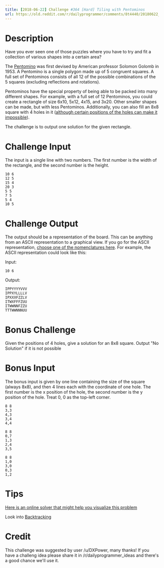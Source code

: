 ```yaml
---
title: [2018-06-22] Challenge #364 [Hard] Tiling with Pentominos
url: https://old.reddit.com/r/dailyprogrammer/comments/8t4440/20180622_challenge_364_hard_tiling_with_pentominos/
---
```


# Description

Have you ever seen one of those puzzles where you have to try and fit a collection of various shapes into a certain area?

The [Pentomino](https://en.wikipedia.org/wiki/Pentomino) was first devised by American professor Solomon Golomb in 1953. A Pentomino is a single polygon made up of 5 congruent squares. A full set of Pentominos consists of all 12 of the possible combinations of the 5 squares (excluding reflections and rotations).

Pentominos have the special property of being able to be packed into many different shapes. For example, with a full set of 12 Pentominos, you could create a rectangle of size 6x10, 5x12, 4x15, and 3x20. Other smaller shapes can be made, but with less Pentominos. Additionally, you can also fill an 8x8 square with 4 holes in it ([although certain positions of the holes can make it impossible](https://en.wikipedia.org/wiki/Pentomino#/media/File:Pentomino_unsolvable.svg)).

The challenge is to output one solution for the given rectangle. 

# Challenge Input

The input is a single line with two numbers. The first number is the width of the rectangle, and the second number is the height.

    10 6
    12 5
    15 4
    20 3
    5 5
    7 5
    5 4
    10 5

# Challenge Output

The output should be a representation of the board. This can be anything from an ASCII representation to a graphical view. If you go for the ASCII representation, [choose one of the nomenclatures here](https://en.wikipedia.org/wiki/File:Pentomino_Naming_Conventions.svg). For example, the ASCII representation could look like this:

Input:

    10 6

Output:
    
    𝙸𝙿𝙿𝚈𝚈𝚈𝚈𝚅𝚅𝚅
    𝙸𝙿𝙿𝚇𝚈𝙻𝙻𝙻𝙻𝚅
    𝙸𝙿𝚇𝚇𝚇𝙵𝚉𝚉𝙻𝚅
    𝙸𝚃𝚆𝚇𝙵𝙵𝙵𝚉𝚄𝚄
    𝙸𝚃𝚆𝚆𝙽𝙽𝙵𝚉𝚉𝚄
    𝚃𝚃𝚃𝚆𝚆𝙽𝙽𝙽𝚄𝚄

# Bonus Challenge

Given the positions of 4 holes, give a solution for an 8x8 square. Output "No Solution" if it is not possible

# Bonus Input

The bonus input is given by one line containing the size of the square (always 8x8), and then 4 lines each with the coordinate of one hole. The first number is the x position of the hole, the second number is the y position of the hole. Treat 0, 0 as the top-left corner.
    
    8 8  
    3,3  
    4,3  
    3,4  
    4,4
    
    8 8  
    0,7  
    1,3  
    2,4  
    3,5  
    
    8 8  
    1,0  
    3,0  
    0,3  
    1,2  

# Tips

[Here is an online solver that might help you visualize this problem](http://math.hws.edu/eck/js/pentominos/pentominos.html)

Look into [Backtracking](https://en.wikipedia.org/wiki/Backtracking)

# Credit

This challenge was suggested by user /u/DXPower, many thanks! If you have a challeng idea please share it in /r/dailyprogrammer_ideas and there's a good chance we'll use it. 